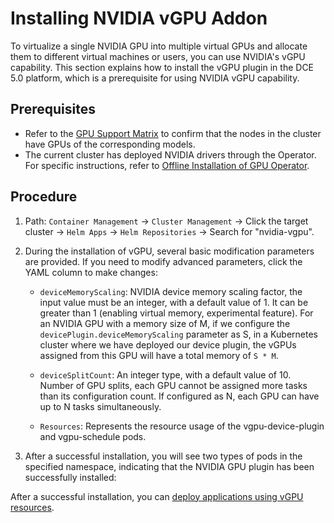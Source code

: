 # Installing NVIDIA vGPU Addon

To virtualize a single NVIDIA GPU into multiple virtual GPUs and allocate them to different virtual machines or users, you can use NVIDIA's vGPU capability.
This section explains how to install the vGPU plugin in the DCE 5.0 platform, which is a prerequisite for using NVIDIA vGPU capability.

## Prerequisites

- Refer to the [GPU Support Matrix](../../gpu_matrix.md) to confirm that the nodes in the cluster have GPUs of the corresponding models.
- The current cluster has deployed NVIDIA drivers through the Operator. For specific instructions, refer to [Offline Installation of GPU Operator](../install_nvidia_driver_of_operator.md).

## Procedure

1. Path: `Container Management` -> `Cluster Management` -> Click the target cluster -> `Helm Apps` -> `Helm Repositories` -> Search for "nvidia-vgpu".

    

2. During the installation of vGPU, several basic modification parameters are provided. If you need to modify advanced parameters, click the YAML column to make changes:

    - `deviceMemoryScaling`: NVIDIA device memory scaling factor, the input value must be an integer, with a default value of 1. It can be greater than 1 (enabling virtual memory, experimental feature). For an NVIDIA GPU with a memory size of M, if we configure the `devicePlugin.deviceMemoryScaling` parameter as S, in a Kubernetes cluster where we have deployed our device plugin, the vGPUs assigned from this GPU will have a total memory of `S * M`.

    - `deviceSplitCount`: An integer type, with a default value of 10. Number of GPU splits, each GPU cannot be assigned more tasks than its configuration count. If configured as N, each GPU can have up to N tasks simultaneously.

    - `Resources`: Represents the resource usage of the vgpu-device-plugin and vgpu-schedule pods.

    

3. After a successful installation, you will see two types of pods in the specified namespace, indicating that the NVIDIA GPU plugin has been successfully installed:

    

After a successful installation, you can [deploy applications using vGPU resources](vgpu_user.md).
